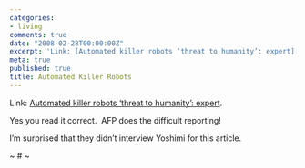 ```yaml
---
categories:
- living
comments: true
date: "2008-02-28T00:00:00Z"
excerpt: 'Link: [Automated killer robots ‘threat to humanity’: expert][1].'
meta: true
published: true
title: Automated Killer Robots
---
```


Link: [Automated killer robots ‘threat to humanity’: expert][1].

 [1]: http://www.breitbart.com/article.php?id=080227111811.y9syyq8p&show_article=1 "Automated killer robots 'threat to humanity': expert"

Yes you read it correct.  AFP does the difficult reporting!

I’m surprised that they didn’t interview Yoshimi for this article.

~ # ~